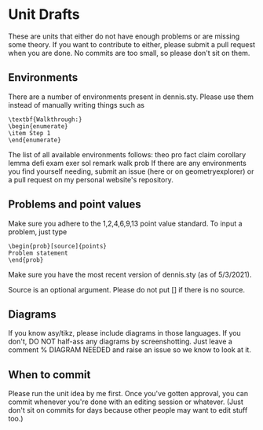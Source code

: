 # Unit Drafts

These are units that either do not have enough problems or are missing some theory. If you want to contribute to either, please submit a pull request when you are done. No commits are too small, so please don't sit on them.

## Environments

There are a number of environments present in dennis.sty. Please use them instead of manually writing things such as
	
	\textbf{Walkthrough:}
	\begin{enumerate}
	\item Step 1
	\end{enumerate}

The list of all available environments follows:
	theo
	pro
	fact
	claim
	corollary
	lemma
	defi
	exam
	exer
	sol
	remark
	walk
	prob
If there are any environments you find yourself needing, submit an issue (here or on geometryexplorer) or a pull request on my personal website's repository.

## Problems and point values

Make sure you adhere to the 1,2,4,6,9,13 point value standard. To input a problem, just type

	\begin{prob}[source]{points}
	Problem statement
	\end{prob}
	
Make sure you have the most recent version of dennis.sty (as of 5/3/2021).

Source is an optional argument. Please do not put [] if there is no source.

## Diagrams

If you know asy/tikz, please include diagrams in those languages. If you don't, DO NOT half-ass any diagrams by screenshotting. Just leave a comment
	% DIAGRAM NEEDED
and raise an issue so we know to look at it.

## When to commit

Please run the unit idea by me first. Once you've gotten approval, you can commit whenever you're done with an editing session or whatever. (Just don't sit on commits for days because other people may want to edit stuff too.)

